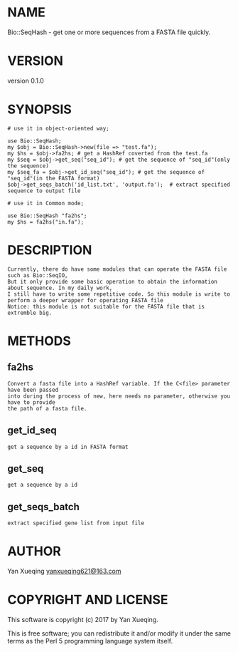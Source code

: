 # NAME

Bio::SeqHash - get one or more sequences from a FASTA file quickly.

# VERSION

version 0.1.0

# SYNOPSIS

    # use it in object-oriented way;
    
    use Bio::SeqHash;
    my $obj = Bio::SeqHash->new(file => "test.fa");
    my $hs = $obj->fa2hs; # get a HashRef coverted from the test.fa
    my $seq = $obj->get_seq("seq_id"); # get the sequence of "seq_id"(only the sequence)
    my $seq_fa = $obj->get_id_seq("seq_id"); # get the sequence of "seq_id"(in the FASTA format)
    $obj->get_seqs_batch('id_list.txt', 'output.fa');  # extract specified sequence to output file

    # use it in Common mode;

    use Bio::SeqHash "fa2hs";
    my $hs = fa2hs("in.fa");

# DESCRIPTION

    Currently, there do have some modules that can operate the FASTA file such as Bio::SeqIO, 
    But it only provide some basic operation to obtain the information about sequence. In my daily work,
    I still have to write some repetitive code. So this module is write to perform a deeper wrapper for operating FASTA file
    Notice: this module is not suitable for the FASTA file that is extremble big.

# METHODS

## fa2hs

    Convert a fasta file into a HashRef variable. If the C<file> parameter have been passed
    into during the process of new, here needs no parameter, otherwise you have to provide
    the path of a fasta file.

## get\_id\_seq

    get a sequence by a id in FASTA format

## get\_seq

    get a sequence by a id

## get\_seqs\_batch

    extract specified gene list from input file

# AUTHOR

Yan Xueqing <yanxueqing621@163.com>

# COPYRIGHT AND LICENSE

This software is copyright (c) 2017 by Yan Xueqing.

This is free software; you can redistribute it and/or modify it under
the same terms as the Perl 5 programming language system itself.
